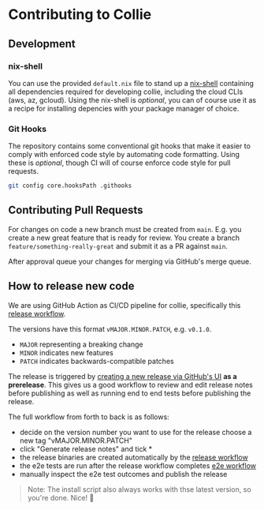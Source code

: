 # Contributing to Collie

## Development

### nix-shell

You can use the provided `default.nix` file to stand up a
[nix-shell](https://nixos.org/manual/nix/stable/command-ref/nix-shell.html)
containing all dependencies required for developing collie, including the cloud
CLIs (aws, az, gcloud). Using the nix-shell is _optional_, you can of course use
it as a recipe for installing depencies with your package manager of choice.

### Git Hooks

The repository contains some conventional git hooks that make it easier to
comply with enforced code style by automating code formatting. Using these is
_optional_, though CI will of course enforce code style for pull requests.

```sh
git config core.hooksPath .githooks
```

## Contributing Pull Requests

For changes on code a new branch must be created from `main`. E.g. you create a
new great feature that is ready for review. You create a branch
`feature/something-really-great` and submit it as a PR against `main`.

After approval queue your changes for merging via GitHub's merge queue.

## How to release new code

We are using GitHub Action as CI/CD pipeline for collie, specifically this
[release workflow](.github/workflows/releases.yml).

The versions have this format `vMAJOR.MINOR.PATCH`, e.g. `v0.1.0`.

- `MAJOR` representing a breaking change
- `MINOR` indicates new features
- `PATCH` indicates backwards-compatible patches

The release is triggered by
[creating a new release via GitHub's UI](https://github.com/meshcloud/collie-cli/releases/new)
**as a prerelease**. This gives us a good workflow to review and edit release
notes before publishing as well as running end to end tests before publishing
the release.

The full workflow from forth to back is as follows:

- decide on the version number you want to use for the release choose a new tag
  "vMAJOR.MINOR.PATCH"
- click "Generate release notes" and tick *
- the release binaries are created automatically by the
  [release workflow](.github/workflows/releases.yml)
- the e2e tests are run after the release workflow completes
  [e2e workflow](.github/workflows/e2e.yml)
- manually inspect the e2e test outcomes and publish the release

> Note: The install script also always works with thse latest version, so you're
> done. Nice! 🎉
